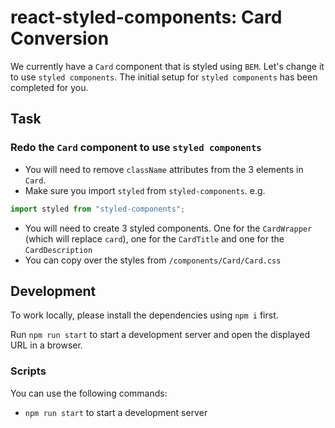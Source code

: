 # react-styled-components: Card Conversion

We currently have a `Card` component that is styled using `BEM`. Let's change it to use `styled components`. The initial setup for `styled components` has been completed for you.

## Task

### Redo the `Card` component to use `styled components`

- You will need to remove `className` attributes from the 3 elements in `Card`.
- Make sure you import `styled` from `styled-components`. e.g.

```js
import styled from "styled-components";
```

- You will need to create 3 styled components. One for the `CardWrapper` (which will replace `card`), one for the `CardTitle` and one for the `CardDescription`
- You can copy over the styles from `/components/Card/Card.css`

## Development

To work locally, please install the dependencies using `npm i` first.

Run `npm run start` to start a development server and open the displayed URL in a browser.

### Scripts

You can use the following commands:

- `npm run start` to start a development server
